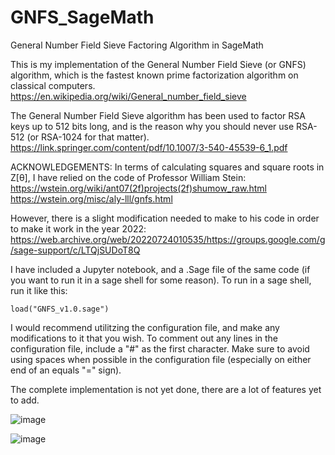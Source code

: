 # GNFS_SageMath
General Number Field Sieve Factoring Algorithm in SageMath

This is my implementation of the General Number Field Sieve (or GNFS) algorithm, which is the fastest known prime factorization algorithm on classical computers. 
https://en.wikipedia.org/wiki/General_number_field_sieve

The General Number Field Sieve algorithm has been used to factor RSA keys up to 512 bits long, and is the reason why you should never use RSA-512 (or RSA-1024 for that matter).
https://link.springer.com/content/pdf/10.1007/3-540-45539-6_1.pdf

ACKNOWLEDGEMENTS:
In terms of calculating squares and square roots in Z[θ], I have relied on the code of Professor William Stein:
https://wstein.org/wiki/ant07(2f)projects(2f)shumow_raw.html </br>
https://wstein.org/misc/aly-lll/gnfs.html

However, there is a slight modification needed to make to his code in order to make it work in the year 2022:
https://web.archive.org/web/20220724010535/https://groups.google.com/g/sage-support/c/LTQjSUDoT8Q

I have included a Jupyter notebook, and a .Sage file of the same code (if you want to run it in a sage shell for some reason). 
To run in a sage shell, run it like this:
````
load("GNFS_v1.0.sage")
````
I would recommend utilitzing the configuration file, and make any modifications to it that you wish. To comment out any lines in the configuration file, include a "#" as the first character. Make sure to avoid using spaces when possible in the configuration file (especially on either end of an equals "=" sign). 

The complete implementation is not yet done, there are a lot of features yet to add. 

![image](https://user-images.githubusercontent.com/61210670/182726245-0d45c1fe-166d-4350-804d-a70e06645b2b.png)

![image](https://user-images.githubusercontent.com/61210670/182726291-0d2db6a8-916f-40cf-a146-3c16ee025144.png)
